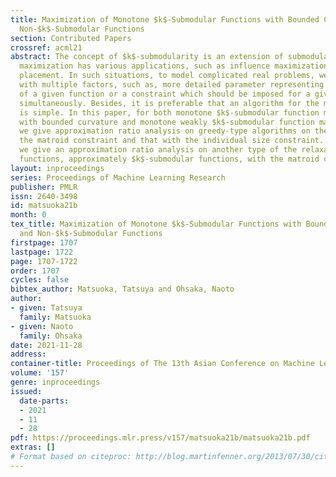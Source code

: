 ```yaml
---
title: Maximization of Monotone $k$-Submodular Functions with Bounded Curvature and
  Non-$k$-Submodular Functions
section: Contributed Papers
crossref: acml21
abstract: The concept of $k$-submodularity is an extension of submodularity, of which
  maximization has various applications, such as influence maximization and sensor
  placement. In such situations, to model complicated real problems, we want to deal
  with multiple factors, such as, more detailed parameter representing a property
  of a given function or a constraint which should be imposed for a given function,
  simultaneously. Besides, it is preferable that an algorithm for the modeling problem
  is simple. In this paper, for both monotone $k$-submodular function maximization
  with bounded curvature and monotone weakly $k$-submodular function maximization,
  we give approximation ratio analysis on greedy-type algorithms on the problem with
  the matroid constraint and that with the individual size constraint. Furthermore,
  we give an approximation ratio analysis on another type of the relaxation of $k$-submodular
  functions, approximately $k$-submodular functions, with the matroid constraint.
layout: inproceedings
series: Proceedings of Machine Learning Research
publisher: PMLR
issn: 2640-3498
id: matsuoka21b
month: 0
tex_title: Maximization of Monotone $k$-Submodular Functions with Bounded Curvature
  and Non-$k$-Submodular Functions
firstpage: 1707
lastpage: 1722
page: 1707-1722
order: 1707
cycles: false
bibtex_author: Matsuoka, Tatsuya and Ohsaka, Naoto
author:
- given: Tatsuya
  family: Matsuoka
- given: Naoto
  family: Ohsaka
date: 2021-11-28
address:
container-title: Proceedings of The 13th Asian Conference on Machine Learning
volume: '157'
genre: inproceedings
issued:
  date-parts:
  - 2021
  - 11
  - 28
pdf: https://proceedings.mlr.press/v157/matsuoka21b/matsuoka21b.pdf
extras: []
# Format based on citeproc: http://blog.martinfenner.org/2013/07/30/citeproc-yaml-for-bibliographies/
---
```

